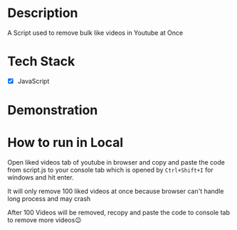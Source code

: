# Description

A Script used to remove bulk like videos in Youtube at Once </br>

# Tech Stack

- [x] JavaScript

# Demonstration

# How to run in Local

Open liked videos tab of youtube in browser and copy and paste the code from script.js to your console tab which is opened by `Ctrl+Shift+I` for windows and hit enter.


It will only remove 100 liked videos at once because browser can't handle long process and may crash


After 100 Videos will be removed, recopy and paste the code to console tab to remove more videos😉
